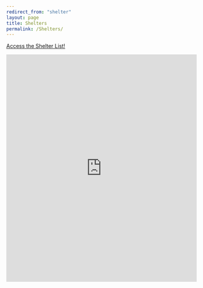 ```yaml
---
redirect_from: "shelter"
layout: page
title: Shelters
permalink: /Shelters/
---
```

<a href="https://docs.google.com/spreadsheets/d/1mTgyxpiQWnTkZ74PeaGVIIg7At3BPntF1fTT9Pq8Q4E">Access the Shelter List!</a>
<iframe width="100%" height="600" frameborder="0" scrolling="no" allowtransparency="true" src="https://mapalist.com/map/642489" ></iframe>
